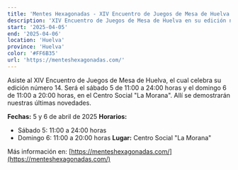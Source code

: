 ```yaml
---
title: 'Mentes Hexagonadas - XIV Encuentro de Juegos de Mesa de Huelva'
description: 'XIV Encuentro de Juegos de Mesa de Huelva en su edición número 14.'
start: '2025-04-05'
end: '2025-04-06'
location: 'Huelva'
province: 'Huelva'
color: '#FF6B35'
url: 'https://menteshexagonadas.com/'
---
```


Asiste al XIV Encuentro de Juegos de Mesa de Huelva, el cual celebra su edición número 14. Será el sábado 5 de 11:00 a 24:00 horas y el domingo 6 de 11:00 a 20:00 horas, en el Centro Social "La Morana". Allí se demostrarán nuestras últimas novedades.

**Fechas:** 5 y 6 de abril de 2025
**Horarios:** 
- Sábado 5: 11:00 a 24:00 horas
- Domingo 6: 11:00 a 20:00 horas
**Lugar:** Centro Social "La Morana"

Más información en: [https://menteshexagonadas.com/](https://menteshexagonadas.com/)

